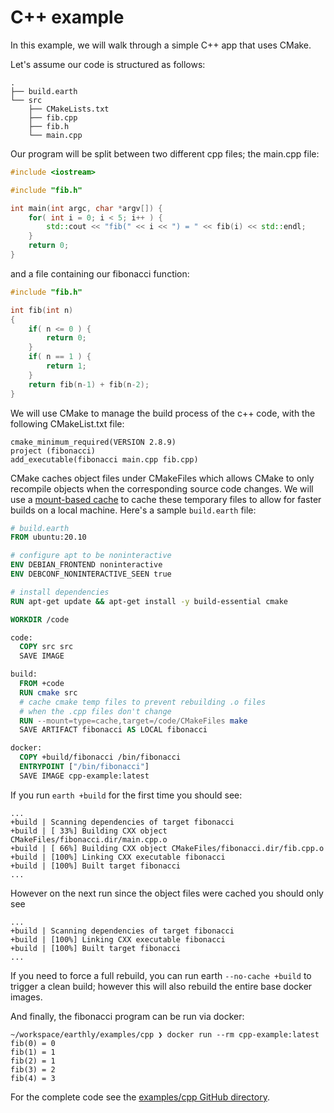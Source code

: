 # C++ example

In this example, we will walk through a simple C++ app that uses CMake.

Let's assume our code is structured as follows:
```
.
├── build.earth
└── src
    ├── CMakeLists.txt
    ├── fib.cpp
    ├── fib.h
    └── main.cpp
```

Our program will be split between two different cpp files; the main.cpp file:

```C++
#include <iostream>

#include "fib.h"

int main(int argc, char *argv[]) {
	for( int i = 0; i < 5; i++ ) {
		std::cout << "fib(" << i << ") = " << fib(i) << std::endl;
	}
	return 0;
}
```

and a file containing our fibonacci function:

```C++
#include "fib.h"

int fib(int n)
{
	if( n <= 0 ) {
		return 0;
	}
	if( n == 1 ) {
		return 1;
	}
	return fib(n-1) + fib(n-2);
}
```

We will use CMake to manage the build process of the c++ code, with the following CMakeList.txt file:

```
cmake_minimum_required(VERSION 2.8.9)
project (fibonacci)
add_executable(fibonacci main.cpp fib.cpp)
```

CMake caches object files under CMakeFiles which allows CMake to only recompile objects when the corresponding
source code changes. We will use a [mount-based cache](../guides/advanced-caching.md) to cache these temporary
files to allow for faster builds on a local machine. Here's a sample `build.earth` file:

```Dockerfile
# build.earth
FROM ubuntu:20.10

# configure apt to be noninteractive
ENV DEBIAN_FRONTEND noninteractive
ENV DEBCONF_NONINTERACTIVE_SEEN true

# install dependencies
RUN apt-get update && apt-get install -y build-essential cmake

WORKDIR /code

code:
  COPY src src
  SAVE IMAGE

build:
  FROM +code
  RUN cmake src
  # cache cmake temp files to prevent rebuilding .o files
  # when the .cpp files don't change
  RUN --mount=type=cache,target=/code/CMakeFiles make
  SAVE ARTIFACT fibonacci AS LOCAL fibonacci

docker:
  COPY +build/fibonacci /bin/fibonacci
  ENTRYPOINT ["/bin/fibonacci"]
  SAVE IMAGE cpp-example:latest
```

If you run `earth +build` for the first time you should see:

```
...
+build | Scanning dependencies of target fibonacci
+build | [ 33%] Building CXX object CMakeFiles/fibonacci.dir/main.cpp.o
+build | [ 66%] Building CXX object CMakeFiles/fibonacci.dir/fib.cpp.o
+build | [100%] Linking CXX executable fibonacci
+build | [100%] Built target fibonacci
...
```

However on the next run since the object files were cached you should only see

```
...
+build | Scanning dependencies of target fibonacci
+build | [100%] Linking CXX executable fibonacci
+build | [100%] Built target fibonacci
...
```

If you need to force a full rebuild, you can run earth `--no-cache +build` to trigger a clean build; however
this will also rebuild the entire base docker images.

And finally, the fibonacci program can be run via docker:

```
~/workspace/earthly/examples/cpp ❯ docker run --rm cpp-example:latest
fib(0) = 0
fib(1) = 1
fib(2) = 1
fib(3) = 2
fib(4) = 3
```

For the complete code see the [examples/cpp GitHub directory](https://github.com/earthly/earthly/tree/master/examples/cpp).
